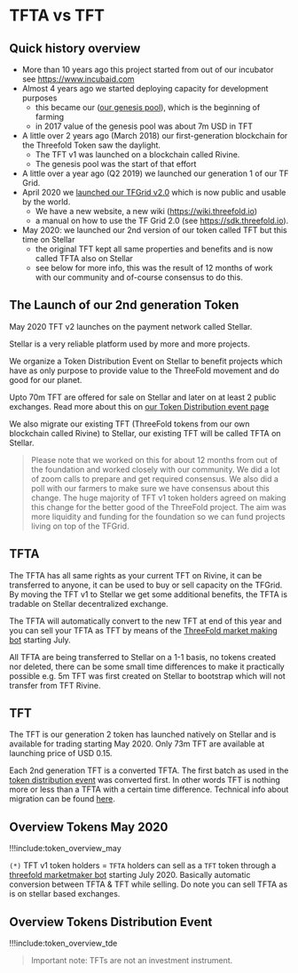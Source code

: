 # TFTA vs TFT

## Quick history overview

- More than 10 years ago this project started from out of our incubator see https://www.incubaid.com
- Almost 4 years ago we started deploying capacity for development purposes
    - this became our ([our genesis pool](genesis_pool.md)), which is the beginning of farming
    - in 2017 value of the genesis pool was about 7m USD in TFT 
- A little over 2 years ago (March 2018) our first-generation blockchain for the Threefold Token saw the daylight. 
    - The TFT v1 was launched on a blockchain called Rivine.
    - The genesis pool was the start of that effort
- A little over a year ago (Q2 2019) we launched our generation 1 of our TF Grid. 
- April 2020 we [launched our TFGrid v2.0](threefold_grid_2_0.md) which is now public and usable by the world.
    - We have a new website, a new wiki (https://wiki.threefold.io)
    - a manual on how to use the TF Grid 2.0 (see https://sdk.threefold.io).
- May 2020: we launched our 2nd version of our token called TFT but this time on Stellar
    - the original TFT kept all same properties and benefits and is now called TFTA also on Stellar
    - see below for more info, this was the result of 12 months of work with our community and of-course consensus to do this.

## The Launch of our 2nd generation Token

May 2020 TFT v2 launches on the payment network called Stellar.

Stellar is a very reliable platform used by more and more projects. 

We organize a Token Distribution Event on Stellar to benefit projects which have as only purpose to provide value to the ThreeFold movement and do good for our planet. 

Upto 70m TFT are offered for sale on Stellar and later on at least 2 public exchanges. Read more about this on [our Token Distribution event page](tdeoverview.md)

We also migrate our existing TFT (ThreeFold tokens from our own blockchain called Rivine) to Stellar, our existing TFT will be called TFTA on Stellar. 

> Please note that we worked on this for about 12 months from out of the foundation and worked closely with our community. We did a lot of zoom calls to prepare and get required consensus. We also did a poll with our farmers to make sure we have consensus about this change. The huge majority of TFT v1 token holders agreed on making this change for the better good of the ThreeFold project. The aim was more liquidity and funding for the foundation so we can fund projects living on top of the TFGrid.

## TFTA

The TFTA has all same rights as your current TFT on Rivine, it can be transferred to anyone, it can be used to buy or sell capacity on the TFGrid.
By moving the TFT v1 to Stellar we get some additional benefits, the TFTA is tradable on Stellar decentralized exchange.

The TFTA will automatically convert to the new TFT at end of this year and you can sell your TFTA as TFT by means of the [ThreeFold market making bot](threefold_marketmaker_bot.md) starting July.

All TFTA are being transferred to Stellar on a 1-1 basis, no tokens created nor deleted, there can be some small time differences to make it practically possible e.g. 5m TFT was first created on Stellar to bootstrap which will not transfer from TFT Rivine.

## TFT

The TFT is our generation 2 token has launched natively on Stellar and is available for trading starting May 2020.
Only 73m TFT are available at launching price of USD 0.15.

Each 2nd generation TFT is a converted TFTA. The first batch as used in the [token distribution event](tdeoverview.md) was converted first. In other words TFT is nothing more or less than a TFTA with a certain time difference. Technical info about migration can be found [here](tft_tfta_migration_process_technical.md).

## Overview Tokens May 2020

!!!include:token_overview_may

```(*)``` TFT v1 token holders = ```TFTA``` holders can sell as a ```TFT``` token through a [threefold marketmaker bot](threefold_marketmaker_bot.md) starting July 2020. Basically automatic conversion between TFTA & TFT while selling. Do note you can sell TFTA as is on stellar based exchanges.

## Overview Tokens Distribution Event

!!!include:token_overview_tde

> Important note: TFTs are not an investment instrument.